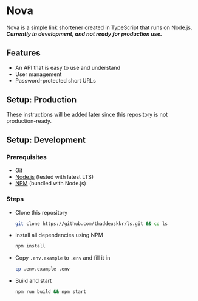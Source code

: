 # Nova

Nova is a simple link shortener created in TypeScript that runs on Node.js.  
***Currently in development, and not ready for production use.***

## Features

* An API that is easy to use and understand
* User management
* Password-protected short URLs

## Setup: Production

These instructions will be added later since this repository is not production-ready.

## Setup: Development

### Prerequisites

* [Git](https://git-scm.com/)
* [Node.js](https://nodejs.org/) (tested with latest LTS)
* [NPM](https://www.npmjs.com/) (bundled with Node.js)

### Steps

* Clone this repository

  ```sh
  git clone https://github.com/thaddeuskkr/ls.git && cd ls
  ```

* Install all dependencies using NPM
  
  ```sh
  npm install
  ```

* Copy `.env.example` to `.env` and fill it in
  
  ```sh
  cp .env.example .env
  ```

* Build and start

  ```sh
  npm run build && npm start
  ```

